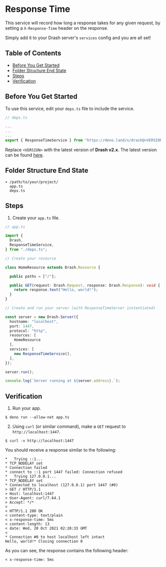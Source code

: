 # Response Time

This service will record how long a response takes for any given request, by setting a `X-Response-Time` header on the response.

Simply add it to your Drash server's `services` config and you are all set!

## Table of Contents

- [Before You Get Started](#before-you-get-started)
- [Folder Structure End State](#folder-structure-end-state)
- [Steps](#steps)
- [Verification](#verification)

## Before You Get Started

To use this service, edit your `deps.ts` file to include the service.

```typescript
// deps.ts

...
...
...
export { ResponseTimeService } from "https://deno.land/x/drash@<VERSION>/src/services/response_time/response_time.ts";
```

Replace `<VERSION>` with the latest version of **Drash v2.x**. The latest version can be found [here](https://github.com/drashland/drash/releases/latest).

## Folder Structure End State

```text
▾ /path/to/your/project/
  app.ts
  deps.ts
```

## Steps

1. Create your `app.ts` file.

```typescript
// app.ts

import {
  Drash,
  ResponseTimeService,
} from "./deps.ts";

// Create your resource

class HomeResource extends Drash.Resource {

  public paths = ["/"];

  public GET(request: Drash.Request, response: Drash.Response): void {
    return response.text("Hello, world!");
  }
}

// Create and run your server (with ResponseTimeServer instantiated)

const server = new Drash.Server({
  hostname: "localhost",
  port: 1447,
  protocol: "http",
  resources: [
    HomeResource
  ],
  services: [
    new ResponseTimeService(),
  ],
});

server.run();

console.log(`Server running at ${server.address}.`);
```

## Verification

1. Run your app.

  ```shell
  $ deno run --allow-net app.ts
  ```

2. Using `curl` (or similar command), make a `GET` request to `http://localhost:1447`.

  ```shell
  $ curl -v http://localhost:1447
  ```

  You should receive a response similar to the following:

  ```text
  *   Trying ::1...
  * TCP_NODELAY set
  * Connection failed
  * connect to ::1 port 1447 failed: Connection refused
  *   Trying 127.0.0.1...
  * TCP_NODELAY set
  * Connected to localhost (127.0.0.1) port 1447 (#0)
  > GET / HTTP/1.1
  > Host: localhost:1447
  > User-Agent: curl/7.64.1
  > Accept: */*
  >
  < HTTP/1.1 200 OK
  < content-type: text/plain
  < x-response-time: 5ms
  < content-length: 13
  < date: Wed, 20 Oct 2021 02:20:33 GMT
  <
  * Connection #0 to host localhost left intact
  Hello, world!* Closing connection 0
  ```

  As you can see, the response contains the following header:

  ```text
  < x-response-time: 5ms
  ```
